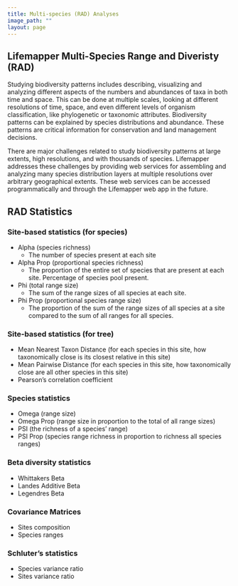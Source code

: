 ```yaml
---
title: Multi-species (RAD) Analyses
image_path: ""
layout: page
---
```


## Lifemapper Multi-Species Range and Diveristy (RAD)

<p>
Studying biodiversity patterns includes describing, visualizing and analyzing 
different aspects of the numbers and abundances of taxa in both time and space. 
This can be done at multiple scales, looking at different resolutions of time, 
space, and even different levels of organism classification, like phylogenetic 
or taxonomic attributes.  Biodiversity patterns can be explained by species 
distributions and abundance.  These patterns are critical information for 
conservation and land management decisions.

There are major challenges related to study biodiversity patterns at large 
extents, high resolutions, and with thousands of species.  Lifemapper addresses 
these challenges by providing web services for assembling and analyzing many 
species distribution layers at multiple resolutions over arbitrary geographical 
extents.   These web services can be accessed programmatically and through the 
Lifemapper web app in the future.
</p>

## RAD Statistics


### Site-based statistics (for species)
* Alpha (species richness)
  - The number of species present at each site
* Alpha Prop (proportional species richness)
  - The proportion of the entire set of species that are present at each site.  Percentage of species pool 
    present.
* Phi (total range size)
  - The sum of the range sizes of all species at each site.
* Phi Prop (proportional species range size)
  - The proportion of the sum of the range sizes of all species at a site compared to the sum of all ranges 
    for all species.

### Site-based statistics (for tree)
* Mean Nearest Taxon Distance (for each species in this site, how taxonomically 
  close is its closest relative in this site)
* Mean Pairwise Distance (for each species in this site, how taxonomically 
  close are all other species in this site)
* Pearson’s correlation coefficient

### Species statistics
* Omega (range size)
* Omega Prop (range size in proportion to the total of all range sizes)
* PSI (the richness of a species’ range)
* PSI Prop (species range richness in proportion to richness all species ranges)

### Beta diversity statistics
* Whittakers Beta
* Landes Additive Beta
* Legendres Beta

### Covariance Matrices
* Sites composition
* Species ranges

### Schluter’s statistics
* Species variance ratio
* Sites variance ratio
